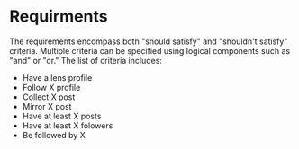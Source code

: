 # Requirments

The requirements encompass both "should satisfy" and "shouldn't satisfy" criteria. Multiple criteria can be specified using logical components such as "and" or "or." The list of criteria includes:

* Have a lens profile&#x20;
* Follow X profile&#x20;
* Collect X post&#x20;
* Mirror X post&#x20;
* Have at least X posts&#x20;
* Have at least X folowers&#x20;
* Be followed by X
